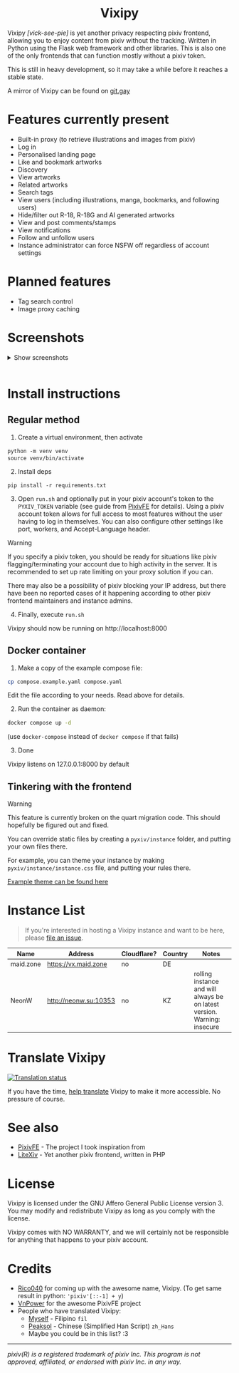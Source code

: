 <div align="center">
    
# Vixipy

</div>

Vixipy *[vick-see-pie]* is yet another privacy respecting pixiv frontend, allowing you to enjoy content from pixiv without the tracking. Written in Python using the Flask web framework and other libraries. This is also one of the only frontends that can function mostly without a pixiv token.

This is still in heavy development, so it may take a while before it reaches a stable state.

A mirror of Vixipy can be found on [git.gay](https://git.gay/vixipy/Vixipy)

# Features currently present
* Built-in proxy (to retrieve illustrations and images from pixiv)
* Log in
* Personalised landing page
* Like and bookmark artworks
* Discovery
* View artworks
* Related artworks
* Search tags
* View users (including illustrations, manga, bookmarks, and following users)
* Hide/filter out R-18, R-18G and AI generated artworks
* View and post comments/stamps
* View notifications
* Follow and unfollow users
* Instance administrator can force NSFW off regardless of account settings

# Planned features
* Tag search control
* Image proxy caching

# Screenshots

<details>
<summary>Show screenshots</summary>

## Landing
![](/screenshots/landing.png)

## Tag Search
![](/screenshots/tag.png)

## Illustration
![](/screenshots/illust.png)

## Profile
![](/screenshots/user_profile.png)

## Following Users
![](/screenshots/following.png)

## Notifications
![](/screenshots/notifications.png)

## Discover
![](/screenshots/discover.png)

## Comments
![](/screenshots/comments.png)

## Replies
![](/screenshots/reply.png)

## Emoji/Stamp Picker
![](/screenshots/emoji.png)

## Bookmarks
![](/screenshots/bookmarks.png)

## Settings
![](/screenshots/settings.png)

## i18n Demo
![](/screenshots/i18n.png)

## pixivision
![](/screenshots/pixivision.png)

## pixivision Article
![](/screenshots/pixivision_a.png)

*All illustrations are owned by the respective authors. No copyright infringement is intended and is only for fair use and demonstration purposes only. If you want your illustrations here taken down, send mail to [communication@coolesding.unbox.at](mailto:communication@coolesding.unbox.at)*

</details>

<br>

# Install instructions

## Regular method
1. Create a virtual environment, then activate
```
python -m venv venv
source venv/bin/activate
```

2. Install deps
```
pip install -r requirements.txt
```

3. Open `run.sh` and optionally put in your pixiv account's token to the `PYXIV_TOKEN` variable (see guide from [PixivFE](https://pixivfe-docs.pages.dev/obtaining-pixivfe-token/) for details). Using a pixiv account token allows for full access to most features without the user having to log in themselves. You can also configure other settings like port, workers, and Accept-Language header.

> [!WARNING]
> If you specify a pixiv token, you should be ready for situations like pixiv flagging/terminating your account due to high activity in the server. It is recommended to set up rate limiting on your proxy solution if you can.
>
> There may also be a possibility of pixiv blocking your IP address, but there have been no reported cases of it happening according to other pixiv frontend maintainers and instance admins.

4. Finally, execute `run.sh`

Vixipy should now be running on http://localhost:8000

## Docker container
1. Make a copy of the example compose file:
```sh
cp compose.example.yaml compose.yaml
```

Edit the file according to your needs. Read above for details.

2. Run the container as daemon:
```sh
docker compose up -d
```

(use `docker-compose` instead of `docker compose` if that fails)

3. Done

Vixipy listens on 127.0.0.1:8000 by default

## Tinkering with the frontend

> [!WARNING]
> This feature is currently broken on the quart migration code.
> This should hopefully be figured out and fixed.

You can override static files by creating a `pyxiv/instance` folder, and putting your own files there.

For example, you can theme your instance by making `pyxiv/instance/instance.css` file, and putting your rules there.

[Example theme can be found here](https://git.maid.zone/laptop/vixipy-theme/src/branch/main/instance.css)

# Instance List
> If you're interested in hosting a Vixipy instance and want to be here, please [file an issue](https://codeberg.org/vixipy/Vixipy/issues/new).

| Name | Address | Cloudflare? | Country | Notes |
| --- | --- | --- | --- | --- |
| maid.zone | https://vx.maid.zone  | no | DE | |
| NeonW     | http://neonw.su:10353 | no | KZ | rolling instance and will always be on latest version. Warning: insecure |


# Translate Vixipy

<a href="https://translate.codeberg.org/engage/vixipy/">
<img src="https://translate.codeberg.org/widget/vixipy/horizontal-auto.svg" alt="Translation status" />
</a>

If you have the time, [help translate](https://translate.codeberg.org/engage/vixipy/) Vixipy to make it more accessible. No pressure of course.

# See also
* [PixivFE](https://codeberg.org/VnPower/PixivFE) - The project I took inspiration from
* [LiteXiv](https://codeberg.org/Peaksol/LiteXiv) - Yet another pixiv frontend, written in PHP

# License

Vixipy is licensed under the GNU Affero General Public License version 3. You may modify and redistribute Vixipy as long as you comply with the license.

Vixipy comes with NO WARRANTY, and we will certainly not be responsible for anything that happens to your pixiv account.

# Credits

* [Rico040](/ot) for coming up with the awesome name, Vixipy. (To get same result in python: `'pixiv'[::-1] + y`)
* [VnPower](/VnPower) for the awesome PixivFE project
* People who have translated Vixipy:
    * [Myself](/kita) - Filipino `fil`
    * [Peaksol](/Peaksol) - Chinese (Simplified Han Script) `zh_Hans`
    * Maybe you could be in this list? :3

<hr>

*pixiv(R) is a registered trademark of pixiv Inc. This program is not approved, affiliated, or endorsed with pixiv Inc. in any way.*

